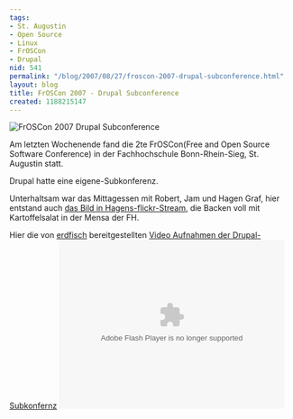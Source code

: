```yaml
---
tags:
- St. Augustin
- Open Source
- Linux
- FrOSCon
- Drupal
nid: 541
permalink: "/blog/2007/08/27/froscon-2007-drupal-subconference.html"
layout: blog
title: FrOSCon 2007 - Drupal Subconference
created: 1188215147
---
```

<img src="/sites/netzaffe.de/files/drupal-subconference-froscon.png" alt="FrOSCon 2007 Drupal Subconference" />
<p>Am letzten Wochenende fand die 2te FrOSCon(Free and Open Source Software Conference) in der  Fachhochschule Bonn-Rhein-Sieg, St. Augustin statt.</p>
<p>Drupal hatte eine eigene-Subkonferenz. </p>
<p>Unterhaltsam war das Mittagessen mit Robert, Jam und Hagen Graf,  hier entstand auch <a href="https://flic.kr/p/2SS46d">das Bild in Hagens-flickr-Stream</a>, die Backen voll mit Kartoffelsalat in der Mensa der FH.</p>
<p>Hier die von <a href="http://erdfisch.de">erdfisch</a> bereitgestellten <a href="http://drupal.org/node/172315">Video Aufnahmen der Drupal-Subkonfernz</a><!--break-->
<object type="application/x-shockwave-flash" data="http://www.flickr.com/apps/slideshow/show.swf?v=59157" classid="clsid:D27CDB6E-AE6D-11cf-96B8-444553540000" height="300" width="400"> <param name="flashvars" value="&amp;offsite=true&amp;intl_lang=de-de&amp;page_show_url=%2Fphotos%2Fhagengraf%2Fsets%2F72157601655139979%2Fshow%2Fwith%2F1231949232%2F&amp;page_show_back_url=%2Fphotos%2Fhagengraf%2Fsets%2F72157601655139979%2Fwith%2F1231949232%2F&amp;set_id=72157601655139979&amp;jump_to=1231949232"> <param name="movie" value="http://www.flickr.com/apps/slideshow/show.swf?v=59157"> <param name="bgcolor" value="#000000"> <param name="allowFullScreen" value="true"><embed type="application/x-shockwave-flash" src="http://www.flickr.com/apps/slideshow/show.swf?v=59157" bgcolor="#000000" allowfullscreen="true" flashvars="&amp;offsite=true&amp;intl_lang=de-de&amp;page_show_url=%2Fphotos%2Fhagengraf%2Fsets%2F72157601655139979%2Fshow%2Fwith%2F1231949232%2F&amp;page_show_back_url=%2Fphotos%2Fhagengraf%2Fsets%2F72157601655139979%2Fwith%2F1231949232%2F&amp;set_id=72157601655139979&amp;jump_to=1231949232" height="300" width="400"></object>  </p>
